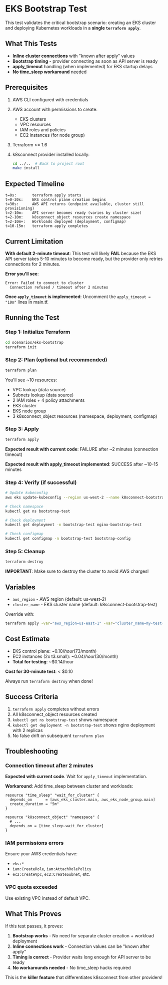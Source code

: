 # EKS Bootstrap Test

This test validates the critical bootstrap scenario: creating an EKS cluster and deploying Kubernetes workloads in a **single `terraform apply`**.

## What This Tests

- **Inline cluster connections** with "known after apply" values
- **Bootstrap timing** - provider connecting as soon as API server is ready
- **apply_timeout** handling (when implemented) for EKS startup delays
- **No time_sleep workaround** needed

## Prerequisites

1. AWS CLI configured with credentials
2. AWS account with permissions to create:
   - EKS clusters
   - VPC resources
   - IAM roles and policies
   - EC2 instances (for node group)

3. Terraform >= 1.6
4. k8sconnect provider installed locally:
   ```bash
   cd ../..  # Back to project root
   make install
   ```

## Expected Timeline

```
t=0s:       terraform apply starts
t=0-30s:    EKS control plane creation begins
t=30s:      AWS API returns (endpoint available, cluster still provisioning)
t=2-10m:    API server becomes ready (varies by cluster size)
t=2-10m:    k8sconnect_object resources create namespace
t=2-10m+:   Workloads deployed (deployment, configmap)
t=10-15m:   terraform apply completes
```

## Current Limitation

**With default 2-minute timeout**: This test will likely **FAIL** because the EKS API server takes 5-10 minutes to become ready, but the provider only retries connections for 2 minutes.

**Error you'll see**:
```
Error: Failed to connect to cluster
  Connection refused / timeout after 2 minutes
```

**Once `apply_timeout` is implemented**: Uncomment the `apply_timeout = "10m"` lines in main.tf.

## Running the Test

### Step 1: Initialize Terraform

```bash
cd scenarios/eks-bootstrap
terraform init
```

### Step 2: Plan (optional but recommended)

```bash
terraform plan
```

You'll see ~10 resources:
- VPC lookup (data source)
- Subnets lookup (data source)
- 2 IAM roles + 4 policy attachments
- EKS cluster
- EKS node group
- 3 k8sconnect_object resources (namespace, deployment, configmap)

### Step 3: Apply

```bash
terraform apply
```

**Expected result with current code**: FAILURE after ~2 minutes (connection timeout)

**Expected result with apply_timeout implemented**: SUCCESS after ~10-15 minutes

### Step 4: Verify (if successful)

```bash
# Update kubeconfig
aws eks update-kubeconfig --region us-west-2 --name k8sconnect-bootstrap-test

# Check namespace
kubectl get ns bootstrap-test

# Check deployment
kubectl get deployment -n bootstrap-test nginx-bootstrap-test

# Check configmap
kubectl get configmap -n bootstrap-test bootstrap-config
```

### Step 5: Cleanup

```bash
terraform destroy
```

**IMPORTANT**: Make sure to destroy the cluster to avoid AWS charges!

## Variables

- `aws_region` - AWS region (default: us-west-2)
- `cluster_name` - EKS cluster name (default: k8sconnect-bootstrap-test)

Override with:
```bash
terraform apply -var="aws_region=us-east-1" -var="cluster_name=my-test-cluster"
```

## Cost Estimate

- EKS control plane: ~$0.10/hour ($73/month)
- EC2 instances (2x t3.small): ~$0.04/hour ($30/month)
- **Total for testing**: ~$0.14/hour

**Cost for 30-minute test**: < $0.10

Always run `terraform destroy` when done!

## Success Criteria

1. `terraform apply` completes without errors
2. All k8sconnect_object resources created
3. `kubectl get ns bootstrap-test` shows namespace
4. `kubectl get deployment -n bootstrap-test` shows nginx deployment with 2 replicas
5. No false drift on subsequent `terraform plan`

## Troubleshooting

### Connection timeout after 2 minutes

**Expected with current code**. Wait for `apply_timeout` implementation.

**Workaround**: Add time_sleep between cluster and workloads:
```hcl
resource "time_sleep" "wait_for_cluster" {
  depends_on      = [aws_eks_cluster.main, aws_eks_node_group.main]
  create_duration = "5m"
}

resource "k8sconnect_object" "namespace" {
  # ...
  depends_on = [time_sleep.wait_for_cluster]
}
```

### IAM permissions errors

Ensure your AWS credentials have:
- `eks:*`
- `iam:CreateRole`, `iam:AttachRolePolicy`
- `ec2:CreateVpc`, `ec2:CreateSubnet`, etc.

### VPC quota exceeded

Use existing VPC instead of default VPC.

## What This Proves

If this test passes, it proves:

1. **Bootstrap works** - No need for separate cluster creation + workload deployment
2. **Inline connections work** - Connection values can be "known after apply"
3. **Timing is correct** - Provider waits long enough for API server to be ready
4. **No workarounds needed** - No time_sleep hacks required

This is the **killer feature** that differentiates k8sconnect from other providers!
